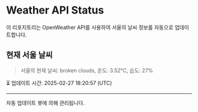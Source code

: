 
# Weather API Status

이 리포지토리는 OpenWeather API를 사용하여 서울의 날씨 정보를 자동으로 업데이트합니다.

## 현재 서울 날씨
> 서울의 현재 날씨: broken clouds, 온도: 3.52°C, 습도: 27%

⏳ 업데이트 시간: 2025-02-27 18:20:57 (UTC)

---
자동 업데이트 봇에 의해 관리됩니다.
